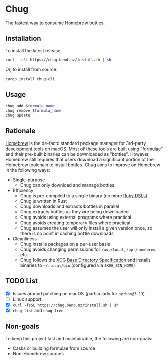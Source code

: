 # Chug

The fastest way to consume Homebrew bottles.

## Installation

To install the latest release:

```sh
curl -fsSL https://chug.bend.nz/install.sh | sh
```

Or, to install from source:

```sh
cargo install chug-cli
```

## Usage

```sh
chug add $formula_name
chug remove $formula_name
chug update
```

## Rationale

[Homebrew](https://brew.sh/) is the de-facto standard package manager for 3rd-party development tools on macOS. Most of these tools are built using "formulae" and their pre-built binaries can be downloaded as "bottles". However, Homebrew still requires that users download a significant portion of the Homebrew toolchain to install bottles. Chug aims to improve on Homebrew in the following ways:

- Single-purpose
  - Chug can only download and manage bottles
- Efficiency
  - Chug is pre-compiled to a single binary (no more [Ruby DSLs](https://docs.brew.sh/Formula-Cookbook))
  - Chug is written in Rust
  - Chug downloads and extracts bottles in parallel
  - Chug extracts bottles as they are being downloaded
  - Chug avoids using external programs where practical
  - Chug avoids creating temporary files where practical
  - Chug assumes the user will only install a given version once, so there is no point in caching bottle downloads
- Cleanliness
  - Chug installs packages on a per-user basis
  - Chug avoids changing permissions for `/usr/local`, `/opt/homebrew`, etc.
  - Chug follows the [XDG Base Directory Specification](https://specifications.freedesktop.org/basedir-spec/latest) and installs binaries to `~/.local/bin` (configured via `$XDG_BIN_HOME`)

## TODO List

- [x] Issues around patching on macOS (particularly for `python@3.13`)
- [ ] Linux support
- [x] `curl -fsSL https://chug.bend.nz/install.sh | sh`
- [x] `chug list` and `chug tree`

## Non-goals

To keep this project fast and maintainable, the following are non-goals:

- Casks or building formulae from source
- Non-Homebrew sources
